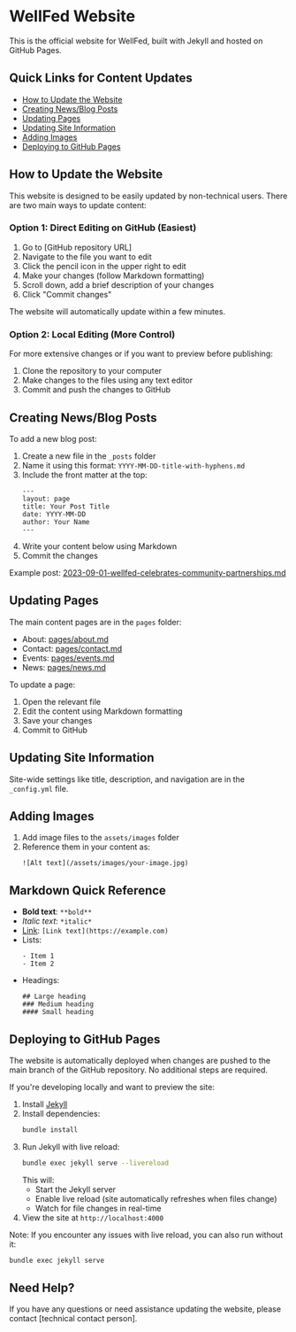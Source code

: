 # WellFed Website

This is the official website for WellFed, built with Jekyll and hosted on GitHub Pages.

## Quick Links for Content Updates

- [How to Update the Website](#how-to-update-the-website)
- [Creating News/Blog Posts](#creating-news-blog-posts)
- [Updating Pages](#updating-pages)
- [Updating Site Information](#updating-site-information)
- [Adding Images](#adding-images)
- [Deploying to GitHub Pages](#deploying-to-github-pages)

## How to Update the Website

This website is designed to be easily updated by non-technical users. There are two main ways to update content:

### Option 1: Direct Editing on GitHub (Easiest)

1. Go to [GitHub repository URL]
2. Navigate to the file you want to edit
3. Click the pencil icon in the upper right to edit
4. Make your changes (follow Markdown formatting)
5. Scroll down, add a brief description of your changes
6. Click "Commit changes"

The website will automatically update within a few minutes.

### Option 2: Local Editing (More Control)

For more extensive changes or if you want to preview before publishing:

1. Clone the repository to your computer
2. Make changes to the files using any text editor
3. Commit and push the changes to GitHub

## Creating News/Blog Posts

To add a new blog post:

1. Create a new file in the `_posts` folder
2. Name it using this format: `YYYY-MM-DD-title-with-hyphens.md`
3. Include the front matter at the top:
   ```
   ---
   layout: page
   title: Your Post Title
   date: YYYY-MM-DD
   author: Your Name
   ---
   ```
4. Write your content below using Markdown
5. Commit the changes

Example post: [2023-09-01-wellfed-celebrates-community-partnerships.md](_posts/2023-09-01-wellfed-celebrates-community-partnerships.md)

## Updating Pages

The main content pages are in the `pages` folder:

- About: [pages/about.md](pages/about.md)
- Contact: [pages/contact.md](pages/contact.md)
- Events: [pages/events.md](pages/events.md)
- News: [pages/news.md](pages/news.md)

To update a page:
1. Open the relevant file
2. Edit the content using Markdown formatting
3. Save your changes
4. Commit to GitHub

## Updating Site Information

Site-wide settings like title, description, and navigation are in the `_config.yml` file.

## Adding Images

1. Add image files to the `assets/images` folder
2. Reference them in your content as:
   ```
   ![Alt text](/assets/images/your-image.jpg)
   ```

## Markdown Quick Reference

- **Bold text**: `**bold**`
- *Italic text*: `*italic*`
- [Link](https://example.com): `[Link text](https://example.com)`
- Lists:
  ```
  - Item 1
  - Item 2
  ```
- Headings:
  ```
  ## Large heading
  ### Medium heading
  #### Small heading
  ```

## Deploying to GitHub Pages

The website is automatically deployed when changes are pushed to the main branch of the GitHub repository. No additional steps are required.

If you're developing locally and want to preview the site:

1. Install [Jekyll](https://jekyllrb.com/docs/installation/)
2. Install dependencies:
   ```bash
   bundle install
   ```
3. Run Jekyll with live reload:
   ```bash
   bundle exec jekyll serve --livereload
   ```
   This will:
   - Start the Jekyll server
   - Enable live reload (site automatically refreshes when files change)
   - Watch for file changes in real-time
4. View the site at `http://localhost:4000`

Note: If you encounter any issues with live reload, you can also run without it:
```bash
bundle exec jekyll serve
```

## Need Help?

If you have any questions or need assistance updating the website, please contact [technical contact person]. 